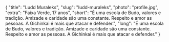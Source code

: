 {
    "title": "Ludd Muraleks",
    "slug": "ludd-muraleks",
    "photo": "profile.jpg",
    "extra": "Faixa Verde, 17 anos",
    "short": "É uma escola de Budo, valores e tradição. Amizade e  caridade são uma constante. Respeito e amor as pessoas. A Gichinkai é mais que atacar e defender.",
    "long": "É uma escola de Budo, valores e tradição. Amizade e  caridade são uma constante. Respeito e amor as pessoas. A Gichinkai é mais que atacar e defender."
}